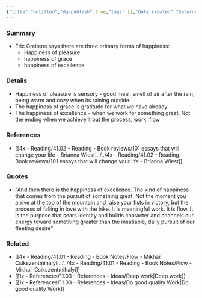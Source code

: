 ```yaml
---
{"title":"Untitled","dg-publish":true,"tags":[],"date created":"Saturday, November 12th 2022, 7:32:36 pm","date modified":"Saturday, November 12th 2022, 7:32:45 pm","permalink":"/1x-references/11-03-references-ideas/the-happiness-of-pleasure-grace-and-excellence/","dgHomeLink":true,"dgPassFrontmatter":true,"dgShowBacklinks":true,"dgShowLocalGraph":false,"dgShowInlineTitle":true}
---
```



### Summary
- Eric Greitens says there are three primary forms of happiness:
	- Happiness of pleasure
	- happiness of grace
	- happiness of excellence

### Details
- Happiness of pleasure is sensory - good meal, smell of air after the rain, being warm and cozy when its raining outside.
- The happiness of grace is gratitude for what we have already
- The happiness of excellence - when we work for something great. Not the ending when we achieve it but the process, work, flow

### References
- [[4x - Reading/41.02 - Reading - Book reviews/101 essays that will change your life - Brianna Wiest|../../4x - Reading/41.02 - Reading - Book reviews/101 essays that will change your life - Brianna Wiest]]

### Quotes
- "And then there is the happiness of excellence. The kind of happiness that comes from the pursuit of something great. Not the moment you arrive at the top of the mountain and raise your fists in victory, but the process of falling in love with the hike. It is meaningful work. It is flow. It is the purpose that sears identity and builds character and channels our energy toward something greater than the insatiable, daily pursuit of our fleeting desire"

### Related
- [[4x - Reading/41.01 - Reading - Book Notes/Flow - Mikhail Csikszentmihalyi|../../4x - Reading/41.01 - Reading - Book Notes/Flow - Mikhail Csikszentmihalyi]]
- [[1x - References/11.03 - References - Ideas/Deep work|Deep work]]
- [[1x - References/11.03 - References - Ideas/Do good quality Work|Do good quality Work]]